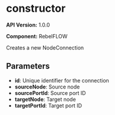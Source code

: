 # constructor

**API Version:** 1.0.0

**Component:** RebelFLOW

Creates a new NodeConnection

## Parameters

- **id**: Unique identifier for the connection
- **sourceNode**: Source node
- **sourcePortId**: Source port ID
- **targetNode**: Target node
- **targetPortId**: Target port ID


